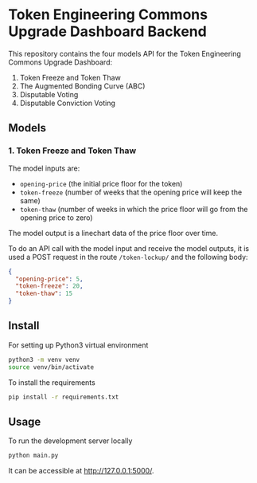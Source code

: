 # Token Engineering Commons Upgrade Dashboard Backend

This repository contains the four models API for the Token Engineering Commons Upgrade Dashboard:
1. Token Freeze and Token Thaw
2. The Augmented Bonding Curve (ABC)
3. Disputable Voting
4. Disputable Conviction Voting

## Models

### 1. Token Freeze and Token Thaw
The model inputs are:
- `opening-price` (the initial price floor for the token)
- `token-freeze` (number of weeks that the opening price will keep the same)
- `token-thaw` (number of weeks in which the price floor will go from the opening price to zero)

The model output is a linechart data of the price floor over time.

To do an API call with the model input and receive the model outputs, it is used a POST request in the route `/token-lockup/` and the following body:
```json
{
  "opening-price": 5,
  "token-freeze": 20,
  "token-thaw": 15
}
```

## Install

For setting up Python3 virtual environment
```bash
python3 -m venv venv
source venv/bin/activate
```

To install the requirements
```bash
pip install -r requirements.txt
```

## Usage

To run the development server locally
```bash
python main.py 
```
It can be accessible at http://127.0.0.1:5000/.